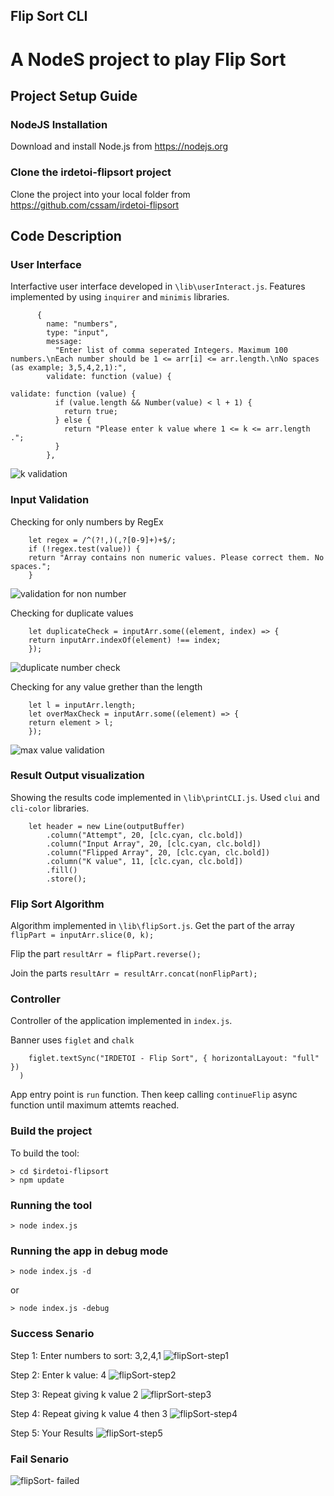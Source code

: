 ## Flip Sort CLI

# **A NodeS project to play Flip Sort**

## **Project Setup Guide**

### NodeJS Installation

Download and install Node.js from https://nodejs.org

### Clone the irdetoi-flipsort project

Clone the project into your local folder from https://github.com/cssam/irdetoi-flipsort

## **Code Description**

### User Interface

Interfactive user interface developed in `\lib\userInteract.js`. Features implemented by using `inquirer` and `minimis` libraries.

```const questions = [
      {
        name: "numbers",
        type: "input",
        message:
          "Enter list of comma seperated Integers. Maximum 100 numbers.\nEach number should be 1 <= arr[i] <= arr.length.\nNo spaces (as example; 3,5,4,2,1):",
        validate: function (value) {
```

```
validate: function (value) {
          if (value.length && Number(value) < l + 1) {
            return true;
          } else {
            return "Please enter k value where 1 <= k <= arr.length .";
          }
        },
```
![k validation](https://user-images.githubusercontent.com/6191308/140938564-9e51816f-880c-43cb-98e5-4d66cae3845b.png)


### Input Validation

Checking for only numbers by RegEx

```
    let regex = /^(?!,)(,?[0-9]+)+$/;
    if (!regex.test(value)) {
    return "Array contains non numeric values. Please correct them. No spaces.";
    }
```
![validation for non number](https://user-images.githubusercontent.com/6191308/140938632-fd8aed72-7543-49ba-9bf4-9d6c23f5fbf2.png)

Checking for duplicate values

```
    let duplicateCheck = inputArr.some((element, index) => {
    return inputArr.indexOf(element) !== index;
    });
```
![duplicate number check](https://user-images.githubusercontent.com/6191308/140938963-5c8ed770-1fcf-48d9-8e8a-cba04cb29ca8.png)

Checking for any value grether than the length

```
    let l = inputArr.length;
    let overMaxCheck = inputArr.some((element) => {
    return element > l;
    });
```
![max value validation](https://user-images.githubusercontent.com/6191308/140938688-41c65e7b-0643-4068-a0da-315be62b4825.png)

### Result Output visualization

Showing the results code implemented in `\lib\printCLI.js`. Used `clui` and `cli-color` libraries.

```
    let header = new Line(outputBuffer)
        .column("Attempt", 20, [clc.cyan, clc.bold])
        .column("Input Array", 20, [clc.cyan, clc.bold])
        .column("Flipped Array", 20, [clc.cyan, clc.bold])
        .column("K value", 11, [clc.cyan, clc.bold])
        .fill()
        .store();
```

### Flip Sort Algorithm

Algorithm implemented in ```\lib\flipSort.js```.
Get the part of the array
```flipPart = inputArr.slice(0, k);```

Flip the part
```resultArr = flipPart.reverse();```

Join the parts
```resultArr = resultArr.concat(nonFlipPart);```

### Controller

Controller of the application implemented in ```index.js```.

Banner uses ```figlet``` and ```chalk```

```chalk.yellow(
    figlet.textSync("IRDETOI - Flip Sort", { horizontalLayout: "full" })
  )
```

App entry point is ```run``` function. Then keep calling ```continueFlip``` async function until maximum attemts reached.

### **Build the project**

To build the tool:

```
> cd $irdetoi-flipsort
> npm update
```

### Running the tool

```
> node index.js
```

### Running the app in debug mode

```
> node index.js -d
```

or

```
> node index.js -debug
```

### Success Senario

Step 1: Enter numbers to sort: 3,2,4,1
![flipSort-step1](https://user-images.githubusercontent.com/6191308/140782873-d54d2f9d-2598-49f3-982f-1e79350e7daf.png)

Step 2: Enter k value: 4
![flipSort-step2](https://user-images.githubusercontent.com/6191308/140783226-61612b28-f035-4eba-9c18-f1b7ab4beb0c.png)

Step 3: Repeat giving k value 2
![fliprSort-step3](https://user-images.githubusercontent.com/6191308/140783315-690391f5-022f-4ef4-9909-b882d6b72575.png)

Step 4: Repeat giving k value 4 then 3
![flipSort-step4](https://user-images.githubusercontent.com/6191308/140783422-f51c386d-29eb-4406-9465-4964f3332eea.png)

Step 5: Your Results
![flipSort-step5](https://user-images.githubusercontent.com/6191308/140783492-66519c3e-3e2b-4fc7-aa79-e53996357ad9.png)

### Fail Senario

![flipSort- failed](https://user-images.githubusercontent.com/6191308/140784365-d6677549-dc46-485c-bf89-f4ea9f79538b.png)

